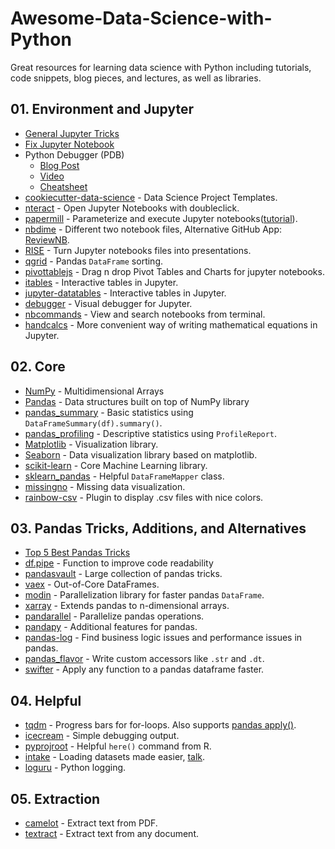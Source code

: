 # Awesome-Data-Science-with-Python
Great resources for learning data science with Python including tutorials, code snippets, blog pieces, and lectures, as well as libraries.

## 01. Environment and Jupyter 

- [General Jupyter Tricks](https://www.dataquest.io/blog/jupyter-notebook-tips-tricks-shortcuts/)
- [Fix Jupyter Notebook](https://jakevdp.github.io/blog/2017/12/05/installing-python-packages-from-jupyter/)
- Python Debugger (PDB)
  -  [Blog Post](https://www.blog.pythonlibrary.org/2018/10/17/jupyter-notebook-debugging/)
  -  [Video](https://www.youtube.com/watch?v=Z0ssNAbe81M&t=1h44m15s)
  -  [Cheatsheet](https://nblock.org/2011/11/15/pdb-cheatsheet/)
- [cookiecutter-data-science](https://github.com/drivendata/cookiecutter-data-science) - Data Science Project Templates.
- [nteract](https://nteract.io/) - Open Jupyter Notebooks with doubleclick.
- [papermill](https://github.com/nteract/papermill) - Parameterize and execute Jupyter notebooks([tutorial](https://pbpython.com/papermil-rclone-report-1.html)).
- [nbdime](https://github.com/jupyter/nbdime) - Different two notebook files, Alternative GitHub App: [ReviewNB](https://www.reviewnb.com/).
- [RISE](https://github.com/damianavila/RISE) - Turn Jupyter notebooks files into presentations.
- [qgrid](https://github.com/quantopian/qgrid) - Pandas `DataFrame` sorting.
- [pivottablejs](https://github.com/nicolaskruchten/jupyter_pivottablejs) - Drag n drop Pivot Tables and Charts for jupyter notebooks.
- [itables](https://github.com/mwouts/itables) - Interactive tables in Jupyter.
- [jupyter-datatables](https://github.com/CermakM/jupyter-datatables) - Interactive tables in Jupyter.
- [debugger](https://blog.jupyter.org/a-visual-debugger-for-jupyter-914e61716559) - Visual debugger for Jupyter. 
- [nbcommands](https://github.com/vinayak-mehta/nbcommands) - View and search notebooks from terminal.
- [handcalcs](https://github.com/connorferster/handcalcs) - More convenient way of writing mathematical equations in Jupyter.

## 02. Core 

- [NumPy](https://numpy.org/) - Multidimensional Arrays
- [Pandas](https://pandas.pydata.org/) - Data structures built on top of NumPy library
- [pandas_summary](https://github.com/mouradmourafiq/pandas-summary) - Basic statistics using `DataFrameSummary(df).summary()`.
- [pandas_profiling](https://github.com/pandas-profiling/pandas-profiling) - Descriptive statistics using `ProfileReport`.
- [Matplotlib](https://matplotlib.org/) - Visualization library.
- [Seaborn](https://seaborn.pydata.org/) - Data visualization library based on matplotlib.
- [scikit-learn](https://scikit-learn.org/stable/) - Core Machine Learning library.
- [sklearn_pandas](https://github.com/scikit-learn-contrib/sklearn-pandas) - Helpful `DataFrameMapper` class.
- [missingno](https://github.com/ResidentMario/missingno) - Missing data visualization.
- [rainbow-csv](https://marketplace.visualstudio.com/items?itemName=mechatroner.rainbow-csv) - Plugin to display .csv files with nice colors.

## 03. Pandas Tricks, Additions, and Alternatives

- [Top 5 Best Pandas Tricks](https://towardsdatascience.com/5-lesser-known-pandas-tricks-e8ab1dd21431)
- [df.pipe](https://www.youtube.com/watch?v=yXGCKqo5cEY&ab_channel=PyData) -  Function to improve code readability
- [pandasvault](https://github.com/firmai/pandasvault) - Large collection of pandas tricks.
- [vaex](https://github.com/vaexio/vaex) - Out-of-Core DataFrames.
- [modin](https://github.com/modin-project/modin) - Parallelization library for faster pandas `DataFrame`.
- [xarray](https://github.com/pydata/xarray/) - Extends pandas to n-dimensional arrays.
- [pandarallel](https://github.com/nalepae/pandarallel) - Parallelize pandas operations.
- [pandapy](https://github.com/firmai/pandapy) - Additional features for pandas.
- [pandas-log](https://github.com/eyaltrabelsi/pandas-log) - Find business logic issues and performance issues in pandas.
- [pandas_flavor](https://github.com/Zsailer/pandas_flavor) - Write custom accessors like `.str` and `.dt`.
- [swifter](https://github.com/jmcarpenter2/swifter) - Apply any function to a pandas dataframe faster.

## 04. Helpful

- [tqdm](https://github.com/tqdm/tqdm) - Progress bars for for-loops. Also supports [pandas apply()](https://stackoverflow.com/a/34365537/1820480).
- [icecream](https://github.com/gruns/icecream) - Simple debugging output.
- [pyprojroot](https://github.com/chendaniely/pyprojroot) - Helpful `here()` command from R.
- [intake](https://github.com/intake/intake) - Loading datasets made easier, [talk](https://www.youtube.com/watch?v=s7Ww5-vD2Os&t=33m40s).
- [loguru](https://github.com/Delgan/loguru) - Python logging.

## 05. Extraction
- [camelot](https://github.com/socialcopsdev/camelot) - Extract text from PDF.
- [textract](https://github.com/deanmalmgren/textract) - Extract text from any document.

